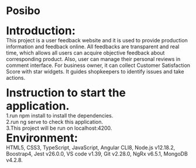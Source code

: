 # Posibo
<strong style="font-size:30px">Introduction:</strong><br/>
This project is a user feedback website and it is used to provide production information and feedback online. All feedbacks are transparent and real time, which allows all users can acquire objective feedback about corresponding product. Also, user can manage their personal reviews in comment interface. For business owner, it can collect Customer Satisfaction Score with star widgets. It guides shopkeepers to identify issues and take actions.<br/>

<strong style="font-size:30px">Instruction to start the application.</strong><br/>
1.run npm install to install the dependencies.<br/>
2.run ng serve to check this application.<br/>
3.This project will be run on localhost:4200.<br/>
<strong style="font-size:30px">Environment:</strong><br/>
HTML5, CSS3, TypeScript, JavaScript, Angular CLI8, Node.js v12.18.2, Boostrap4, Jest v26.0.0, VS code v1.39, Git v2.28.0, NgRx v6.5.1, MongoDB v4.2.8.
